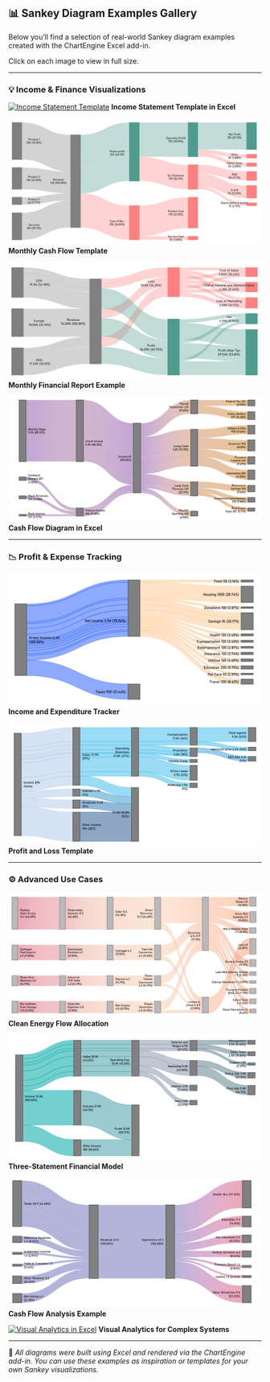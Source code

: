 ## 📊 Sankey Diagram Examples Gallery

Below you’ll find a selection of real-world Sankey diagram examples created with the ChartEngine Excel add-in.

Click on each image to view in full size.

---

### 💡 Income & Finance Visualizations

[![Income Statement Template](./Sankey%20Diagram%20-%20Income-Statement-Templates-in-Excel.png)](./Sankey%20Diagram%20-%20Income-Statement-Templates-in-Excel.png)
**Income Statement Template in Excel**

[![Cash Flow Monthly](./Sankey%20Diagram%20-%20Monthly-Cash-Flow-Template-in-Excel.png)](./Sankey%20Diagram%20-%20Monthly-Cash-Flow-Template-in-Excel.png)
**Monthly Cash Flow Template**

[![Financial Report](./Sankey%20Diagram%20-%20Monthly-Financial-Report-Template-in-Excel.png)](./Sankey%20Diagram%20-%20Monthly-Financial-Report-Template-in-Excel.png)
**Monthly Financial Report Example**

[![Cash Flow Diagram](./Sankey%20Diagram%20-%20cash-flow-diagram-in-excel.png)](./Sankey%20Diagram%20-%20cash-flow-diagram-in-excel.png)
**Cash Flow Diagram in Excel**

---

### 📉 Profit & Expense Tracking

[![Expenditure Tracker](./Sankey%20Diagram%20in%20Excel%20-%20Income-and-Expenditure-Tracker.png)](./Sankey%20Diagram%20in%20Excel%20-%20Income-and-Expenditure-Tracker.png)
**Income and Expenditure Tracker**

[![Profit and Loss Template](./Sankey%20Diagram%20in%20Excel%20-%20profit-and-loss-templates-in-excel.png)](./Sankey%20Diagram%20in%20Excel%20-%20profit-and-loss-templates-in-excel.png)
**Profit and Loss Template**

---

### ⚙️ Advanced Use Cases

[![Energy Flow](./Sankey-Diagram%20Excel%20-%20Energy-flow-diagram-Clean-Energy-Allocation.png)](./Sankey-Diagram%20Excel%20-%20Energy-flow-diagram-Clean-Energy-Allocation.png)
**Clean Energy Flow Allocation**

[![3-Statement Model](./Sankey-Diagram-3-Statement-Financial-Model-in-Excel-02.png)](./Sankey-Diagram-3-Statement-Financial-Model-in-Excel-02.png)
**Three-Statement Financial Model**

[![Cash Flow Example](./Sankey-Diagram-Excel-Examples-of-Cash-Flow-Analysis%20-%2001.png)](./Sankey-Diagram-Excel-Examples-of-Cash-Flow-Analysis%20-%2001.png)
**Cash Flow Analysis Example**

[![Visual Analytics in Excel](./Sankey%20Diagram%20in%20Excel%20-%20Visual-Analytics-in-Excel-Discover-Patterns-in-Complex-Systems.png)](./Sankey%20Diagram%20in%20Excel%20-%20Visual-Analytics-in-Excel-Discover-Patterns-in-Complex-Systems.png)
**Visual Analytics for Complex Systems**

---

📝 *All diagrams were built using Excel and rendered via the ChartEngine add-in. You can use these examples as inspiration or templates for your own Sankey visualizations.*

